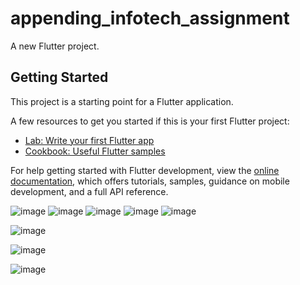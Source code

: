 # appending_infotech_assignment

A new Flutter project.

## Getting Started

This project is a starting point for a Flutter application.

A few resources to get you started if this is your first Flutter project:

- [Lab: Write your first Flutter app](https://docs.flutter.dev/get-started/codelab)
- [Cookbook: Useful Flutter samples](https://docs.flutter.dev/cookbook)

For help getting started with Flutter development, view the
[online documentation](https://docs.flutter.dev/), which offers tutorials,
samples, guidance on mobile development, and a full API reference.


![image](https://github.com/avinashmaurya19/Appening_infotech_assignment/assets/78351524/fa7e67c7-79e2-4407-b771-400b33222236)
![image](https://github.com/avinashmaurya19/Appening_infotech_assignment/assets/78351524/c0bccb2a-e1e5-41d7-995d-afda3f055ba4)
![image](https://github.com/avinashmaurya19/Appening_infotech_assignment/assets/78351524/a6be1fff-22ad-46d0-b38e-9237e7ddc2f7)
![image](https://github.com/avinashmaurya19/Appening_infotech_assignment/assets/78351524/f7d1c1fb-a345-4642-bae0-d88e225748c0)
![image](https://github.com/avinashmaurya19/Appening_infotech_assignment/assets/78351524/a96b0bcb-4491-4a74-a7c2-5d62c6b47239)

![image](https://github.com/avinashmaurya19/Appening_infotech_assignment/assets/78351524/3f071832-c406-4097-bd02-bccd1c170527)

![image](https://github.com/avinashmaurya19/Appening_infotech_assignment/assets/78351524/c07234d4-4fb2-4e0a-9478-f88b60d5bc25)

![image](https://github.com/avinashmaurya19/Appening_infotech_assignment/assets/78351524/14e380bc-af42-4b29-9c76-09903e55e99b)
